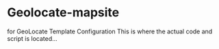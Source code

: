 # Geolocate-mapsite
for GeoLocate Template Configuration
This is where the actual code and script is located...
